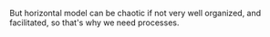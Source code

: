 But horizontal model can be chaotic if not very well organized, and facilitated, so that's why we need processes.

